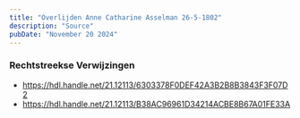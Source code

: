 ```yaml
---
title: "Overlijden Anne Catharine Asselman 26-5-1802"
description: "Source"
pubDate: "November 20 2024"
---
```


### Rechtstreekse Verwijzingen
- https://hdl.handle.net/21.12113/6303378F0DEF42A3B2B8B3843F3F07D2
- https://hdl.handle.net/21.12113/B38AC96961D34214ACBE8B67A01FE33A